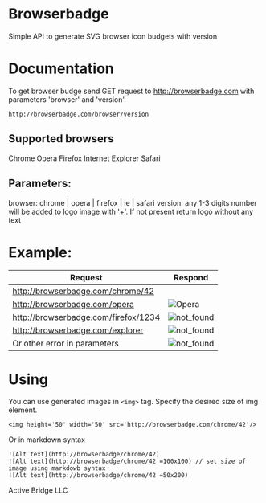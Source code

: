 Browserbadge
=

Simple API to generate SVG browser icon budgets with version

Documentation
=
To get browser budge send GET request to http://browserbadge.com with parameters 'browser' and 'version'.

`http://browserbadge.com/browser/version`

Supported browsers
-

Chrome	Opera	Firefox	Internet Explorer	Safari

Parameters:
-
browser: chrome | opera | firefox | ie | safari
version: any 1-3 digits number will be added to logo image with '+'. If not present return logo without any text

Example:
=
Request  | Respond
-------- | --------
http://browserbadge.com/chrome/42 | 
http://browserbadge.com/opera | ![Opera](http://browserbadge.com/opera 'some info')
http://browserbadge.com/firefox/1234 | ![not_found](http://browserbadge.com/not_found)
http://browserbadge.com/explorer | ![not_found](http://browserbadge.com/not_found)
Or other error in parameters | ![not_found](http://browserbadge.com/not_found)

Using
=
You can use generated images in `<img>` tag. Specify the desired size of img element.
```
<img height='50' width='50' src='http://browserbadge.com/chrome/42'/>
```
Or in markdown syntax
```
![Alt text](http://browserbadge/chrome/42)
![Alt text](http://browserbadge/chrome/42 =100x100) // set size of image using markdowb syntax
![Alt text](http://browserbadge/chrome/42 =50x200)
```

Active Bridge LLC
